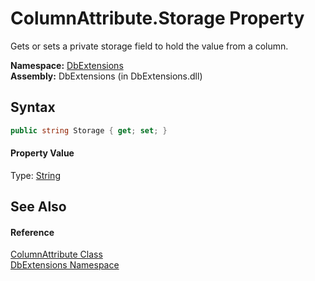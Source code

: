 ColumnAttribute.Storage Property
================================
Gets or sets a private storage field to hold the value from a column.

**Namespace:** [DbExtensions][1]  
**Assembly:** DbExtensions (in DbExtensions.dll)

Syntax
------

```csharp
public string Storage { get; set; }
```

#### Property Value
Type: [String][2]

See Also
--------

#### Reference
[ColumnAttribute Class][3]  
[DbExtensions Namespace][1]  

[1]: ../README.md
[2]: http://msdn.microsoft.com/en-us/library/s1wwdcbf
[3]: README.md